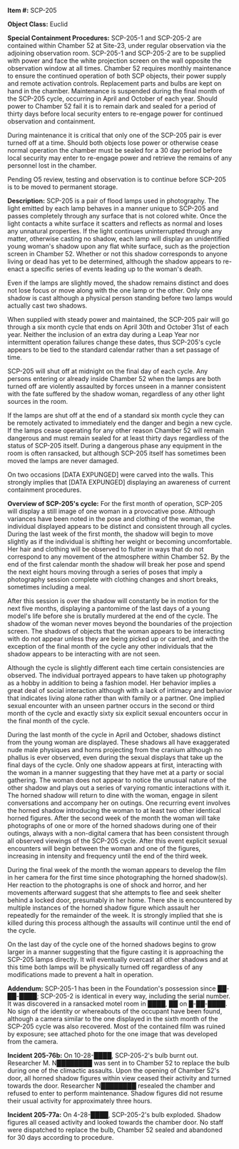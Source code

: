 **Item #:** SCP-205

**Object Class:** Euclid

**Special Containment Procedures:** SCP-205-1 and SCP-205-2 are contained within Chamber 52 at Site-23, under regular observation via the adjoining observation room. SCP-205-1 and SCP-205-2 are to be supplied with power and face the white projection screen on the wall opposite the observation window at all times. Chamber 52 requires monthly maintenance to ensure the continued operation of both SCP objects, their power supply and remote activation controls. Replacement parts and bulbs are kept on hand in the chamber. Maintenance is suspended during the final month of the SCP-205 cycle, occurring in April and October of each year. Should power to Chamber 52 fail it is to remain dark and sealed for a period of thirty days before local security enters to re-engage power for continued observation and containment.

During maintenance it is critical that only one of the SCP-205 pair is ever turned off at a time. Should both objects lose power or otherwise cease normal operation the chamber must be sealed for a 30 day period before local security may enter to re-engage power and retrieve the remains of any personnel lost in the chamber.

Pending O5 review, testing and observation is to continue before SCP-205 is to be moved to permanent storage.

**Description:** SCP-205 is a pair of flood lamps used in photography. The light emitted by each lamp behaves in a manner unique to SCP-205 and passes completely through any surface that is not colored white. Once the light contacts a white surface it scatters and reflects as normal and loses any unnatural properties. If the light continues uninterrupted through any matter, otherwise casting no shadow, each lamp will display an unidentified young woman's shadow upon any flat white surface, such as the projection screen in Chamber 52. Whether or not this shadow corresponds to anyone living or dead has yet to be determined, although the shadow appears to re-enact a specific series of events leading up to the woman's death.

Even if the lamps are slightly moved, the shadow remains distinct and does not lose focus or move along with the one lamp or the other. Only one shadow is cast although a physical person standing before two lamps would actually cast two shadows.

When supplied with steady power and maintained, the SCP-205 pair will go through a six month cycle that ends on April 30th and October 31st of each year. Neither the inclusion of an extra day during a Leap Year nor intermittent operation failures change these dates, thus SCP-205's cycle appears to be tied to the standard calendar rather than a set passage of time.

SCP-205 will shut off at midnight on the final day of each cycle. Any persons entering or already inside Chamber 52 when the lamps are both turned off are violently assaulted by forces unseen in a manner consistent with the fate suffered by the shadow woman, regardless of any other light sources in the room.

If the lamps are shut off at the end of a standard six month cycle they can be remotely activated to immediately end the danger and begin a new cycle. If the lamps cease operating for any other reason Chamber 52 will remain dangerous and must remain sealed for at least thirty days regardless of the status of SCP-205 itself. During a dangerous phase any equipment in the room is often ransacked, but although SCP-205 itself has sometimes been moved the lamps are never damaged.

On two occasions \[DATA EXPUNGED\] were carved into the walls. This strongly implies that \[DATA EXPUNGED\] displaying an awareness of current containment procedures.

**Overview of SCP-205's cycle:** For the first month of operation, SCP-205 will display a still image of one woman in a provocative pose. Although variances have been noted in the pose and clothing of the woman, the individual displayed appears to be distinct and consistent through all cycles. During the last week of the first month, the shadow will begin to move slightly as if the individual is shifting her weight or becoming uncomfortable. Her hair and clothing will be observed to flutter in ways that do not correspond to any movement of the atmosphere within Chamber 52. By the end of the first calendar month the shadow will break her pose and spend the next eight hours moving through a series of poses that imply a photography session complete with clothing changes and short breaks, sometimes including a meal.

After this session is over the shadow will constantly be in motion for the next five months, displaying a pantomime of the last days of a young model's life before she is brutally murdered at the end of the cycle. The shadow of the woman never moves beyond the boundaries of the projection screen. The shadows of objects that the woman appears to be interacting with do not appear unless they are being picked up or carried, and with the exception of the final month of the cycle any other individuals that the shadow appears to be interacting with are not seen.

Although the cycle is slightly different each time certain consistencies are observed. The individual portrayed appears to have taken up photography as a hobby in addition to being a fashion model. Her behavior implies a great deal of social interaction although with a lack of intimacy and behavior that indicates living alone rather than with family or a partner. One implied sexual encounter with an unseen partner occurs in the second or third month of the cycle and exactly sixty six explicit sexual encounters occur in the final month of the cycle.

During the last month of the cycle in April and October, shadows distinct from the young woman are displayed. These shadows all have exaggerated nude male physiques and horns projecting from the cranium although no phallus is ever observed, even during the sexual displays that take up the final days of the cycle. Only one shadow appears at first, interacting with the woman in a manner suggesting that they have met at a party or social gathering. The woman does not appear to notice the unusual nature of the other shadow and plays out a series of varying romantic interactions with it. The horned shadow will return to dine with the woman, engage in silent conversations and accompany her on outings. One recurring event involves the horned shadow introducing the woman to at least two other identical horned figures. After the second week of the month the woman will take photographs of one or more of the horned shadows during one of their outings, always with a non-digital camera that has been consistent through all observed viewings of the SCP-205 cycle. After this event explicit sexual encounters will begin between the woman and one of the figures, increasing in intensity and frequency until the end of the third week.

During the final week of the month the woman appears to develop the film in her camera for the first time since photographing the horned shadow(s). Her reaction to the photographs is one of shock and horror, and her movements afterward suggest that she attempts to flee and seek shelter behind a locked door, presumably in her home. There she is encountered by multiple instances of the horned shadow figure which assault her repeatedly for the remainder of the week. It is strongly implied that she is killed during this process although the assaults will continue until the end of the cycle.

On the last day of the cycle one of the horned shadows begins to grow larger in a manner suggesting that the figure casting it is approaching the SCP-205 lamps directly. It will eventually overcast all other shadows and at this time both lamps will be physically turned off regardless of any modifications made to prevent a halt in operation.

**Addendum:** SCP-205-1 has been in the Foundation's possession since ██-██-████; SCP-205-2 is identical in every way, including the serial number. It was discovered in a ransacked motel room in ████, ██ on █-██-████. No sign of the identity or whereabouts of the occupant have been found, although a camera similar to the one displayed in the sixth month of the SCP-205 cycle was also recovered. Most of the contained film was ruined by exposure; see attached photo for the one image that was developed from the camera.

**Incident 205-76b:** On 10-28-████, SCP-205-2's bulb burnt out. Researcher M. N████████ was sent in to Chamber 52 to replace the bulb during one of the climactic assaults. Upon the opening of Chamber 52's door, all horned shadow figures within view ceased their activity and turned towards the door. Researcher N████████ resealed the chamber and refused to enter to perform maintenance. Shadow figures did not resume their usual activity for approximately three hours.

**Incident 205-77a:** On 4-28-████, SCP-205-2's bulb exploded. Shadow figures all ceased activity and looked towards the chamber door. No staff were dispatched to replace the bulb, Chamber 52 sealed and abandoned for 30 days according to procedure.